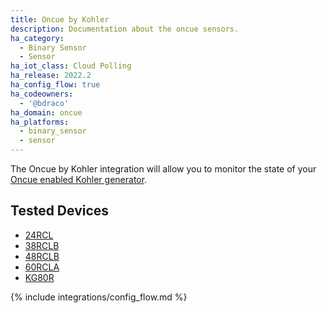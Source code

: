 ```yaml
---
title: Oncue by Kohler
description: Documentation about the oncue sensors.
ha_category:
  - Binary Sensor
  - Sensor
ha_iot_class: Cloud Polling
ha_release: 2022.2
ha_config_flow: true
ha_codeowners:
  - '@bdraco'
ha_domain: oncue
ha_platforms:
  - binary_sensor
  - sensor
---
```


The Oncue by Kohler integration will allow you to monitor the state of your [Oncue enabled Kohler generator](https://api.kohler.com/oncueplus/#/auth).

## Tested Devices

- [24RCL](https://kohlerpower.com/en/residential/generators/product/24rcl)
- [38RCLB](https://kohlerpower.com/en/residential/generators/product/38rclb)
- [48RCLB](https://kohlerpower.com/en/residential/generators/product/48rclb)
- [60RCLA](https://kohlerpower.com/en/residential/generators/product/60rcla)
- [KG80R](https://kohlerpower.com/en/residential/generators/product/kg80r)

{% include integrations/config_flow.md %}
